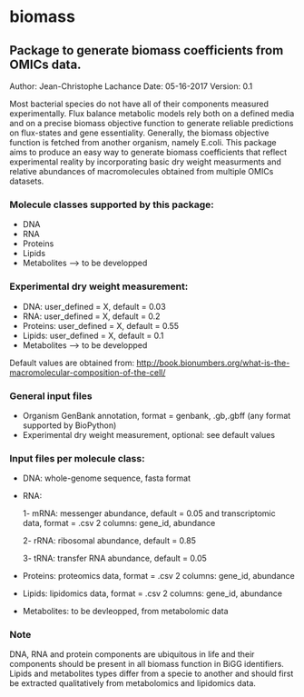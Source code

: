 # biomass
## Package to generate biomass coefficients from OMICs data.

Author: Jean-Christophe Lachance
Date: 05-16-2017
Version: 0.1

Most bacterial species do not have all of their components measured experimentally. Flux balance metabolic models rely both on a defined media and on a precise biomass objective function to generate reliable predictions on flux-states and gene essentiality. Generally, the biomass objective function is fetched from another organism, namely E.coli. This package aims to produce an easy way to generate biomass coefficients that reflect experimental reality by incorporating basic dry weight measurments and relative abundances of macromolecules obtained from multiple OMICs datasets. 

### Molecule classes supported by this package:
- DNA
- RNA
- Proteins
- Lipids
- Metabolites --> to be developped

### Experimental dry weight measurement:
- DNA: user_defined = X, default = 0.03
- RNA: user_defined = X, default = 0.2 
- Proteins: user_defined = X, default = 0.55
- Lipids: user_defined = X, default = 0.1
- Metabolites --> to be developped

Default values are obtained from:
http://book.bionumbers.org/what-is-the-macromolecular-composition-of-the-cell/

### General input files

- Organism GenBank annotation, format = genbank, .gb,.gbff (any format supported by BioPython)
- Experimental dry weight measurement, optional: see default values

### Input files per molecule class:
- DNA: whole-genome sequence, fasta format
- RNA:

  1- mRNA: messenger abundance, default = 0.05 and transcriptomic data, format = .csv 2 columns: gene_id, abundance
  
  2- rRNA: ribosomal abundance, default = 0.85
  
  3- tRNA: transfer RNA abundance, default = 0.05
  
- Proteins: proteomics data, format = .csv 2 columns: gene_id, abundance
- Lipids: lipidomics data, format = .csv 2 columns: gene_id, abundance
- Metabolites: to be devleopped, from metabolomic data

### Note

DNA, RNA and protein components are ubiquitous in life and their components should be present in all biomass function in BiGG identifiers.
Lipids and metabolites types differ from a specie to another and should first be extracted qualitatively from metabolomics and lipidomics data. 



